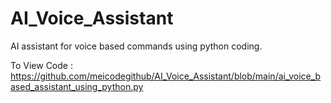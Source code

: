 # AI_Voice_Assistant
AI assistant for voice based commands using python coding.

To View Code : https://github.com/meicodegithub/AI_Voice_Assistant/blob/main/ai_voice_based_assistant_using_python.py
 
